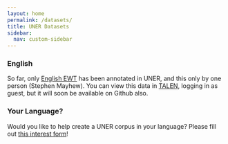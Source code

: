 ```yaml
---
layout: home
permalink: /datasets/
title: UNER Datasets
sidebar:
  nav: custom-sidebar
---
```


### English

So far, only [English EWT](https://universaldependencies.org/treebanks/en_ewt/index.html) has been annotated in UNER, and this only by one person (Stephen Mayhew). You can view this data in [TALEN](https://annotate.universalner.org/), logging in as guest, but it will soon be available on Github also. 

### Your Language?

Would you like to help create a UNER corpus in your language? Please fill out [this interest form](https://forms.gle/FWnXwgnKCbgdA6JM6)!

